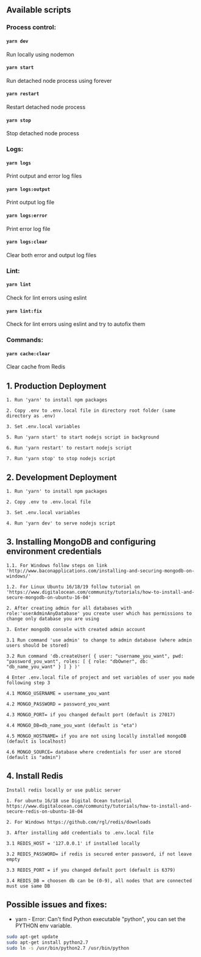 ## Available scripts

### Process control:

#### `yarn dev`

Run locally using nodemon

#### `yarn start`

Run detached node process using forever

#### `yarn restart`

Restart detached node process

#### `yarn stop`

Stop detached node process

### Logs:

#### `yarn logs`

Print output and error log files

#### `yarn logs:output`

Print output log file

#### `yarn logs:error`

Print error log file

#### `yarn logs:clear`

Clear both error and output log files

### Lint:

#### `yarn lint`

Check for lint errors using eslint

#### `yarn lint:fix`

Check for lint errors using eslint and try to autofix them

### Commands:

#### `yarn cache:clear`

Clear cache from Redis


## 1. Production Deployment

`1. Run 'yarn' to install npm packages`

`2. Copy .env to .env.local file in directory root folder (same directory as .env)`

`3. Set .env.local variables`

`5. Run 'yarn start' to start nodejs script in background`

`6. Run 'yarn restart' to restart nodejs script`

`7. Run 'yarn stop' to stop nodejs script`

## 2. Development Deployment

`1. Run 'yarn' to install npm packages`

`2. Copy .env to .env.local file`

`3. Set .env.local variables`

`4. Run 'yarn dev' to serve nodejs script`

## 3. Installing MongoDB and configuring environment credentials

`1.1. For Windows follow steps on link 'http://www.baconapplications.com/installing-and-securing-mongodb-on-windows/'`

`1.2. For Linux Ubuntu 16/18/19 follow tutorial on 'https://www.digitalocean.com/community/tutorials/how-to-install-and-secure-mongodb-on-ubuntu-16-04'`

`2. After creating admin for all databases with role:'userAdminAnyDatabase' you create user which has permissions to change only database you are using`

`3. Enter mongoDb console with created admin account`

`3.1 Run command 'use admin' to change to admin database (where admin users should be stored)`

`3.2 Run command 'db.createUser( { user: "username_you_want", pwd: "password_you_want", roles: [ { role: "dbOwner", db: "db_name_you_want" } ] } )'`

`4 Enter .env.local file of project and set variables of user you made following step 3`

`4.1 MONGO_USERNAME = username_you_want`

`4.2 MONGO_PASSWORD = password_you_want`

`4.3 MONGO_PORT= if you changed default port (default is 27017)`

`4.4 MONGO_DB=db_name_you_want (default is "eta")`

`4.5 MONGO_HOSTNAME= if you are not using locally installed mongoDB (default is localhost)`

`4.6 MONGO_SOURCE= database where credentials for user are stored (default is "admin")`


## 4. Install Redis

`Install redis locally or use public server`

`1. For ubuntu 16/18 use Digital Ocean tutorial https://www.digitalocean.com/community/tutorials/how-to-install-and-secure-redis-on-ubuntu-18-04`

`2. For Windows https://github.com/rgl/redis/downloads`

`3. After installing add credentials to .env.local file`

`3.1 REDIS_HOST = '127.0.0.1' if installed locally`

`3.2 REDIS_PASSWORD= if redis is secured enter password, if not leave empty`

`3.3 REDIS_PORT = if you changed default port (default is 6379)`

`3.4 REDIS_DB = choosen db can be (0-9), all nodes that are connected must use same DB`




## Possible issues and fixes:

- yarn  - Error: Can't find Python executable "python", you can set the PYTHON env variable.
```sh 
sudo apt-get update
sudo apt-get install python2.7    
sudo ln -s /usr/bin/python2.7 /usr/bin/python 
``` 

